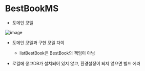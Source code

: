 # BestBookMS

- 도메인 모델

![image](https://github.com/cnaps/BestBookMS/assets/15258916/1d4260a9-b866-466e-b1dd-e01f72152603)

- 도메인 모델과 구현 모델 차이
  - listBestBook은 BestBook의 책임이 아님
 
- 로컬에 몽고DB가 설치되어 있지 않고, 환경설정이 되지 않으면 빌드 에러 
